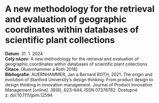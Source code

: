 # A new methodology for the retrieval and evaluation of geographic coordinates within databases of scientific plant collections
**Datum**: 31. 1. 2024  
**Celý název**: A new methodology for the retrieval and evaluation of geographic coordinates within databases of scientific plant collections
**Citace**: (Auernhammer a Roth 2018)  
**Bibliografie**: AUERNHAMMER, Jan a Bernard ROTH, 2021. The origin and evolution of Stanford University’s design thinking: From product design to design thinking in innovation management. Journal of Product Innovation Management [online]. 38(6), 623–644. ISSN 07376782. Dostupné z: doi:10.1111/jpim.12594  